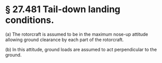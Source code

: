 # § 27.481   Tail-down landing conditions.

(a) The rotorcraft is assumed to be in the maximum nose-up attitude allowing ground clearance by each part of the rotorcraft. 


(b) In this attitude, ground loads are assumed to act perpendicular to the ground. 




